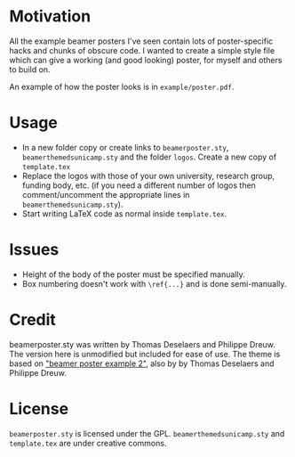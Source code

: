 
Motivation
========

All the example beamer posters I've seen contain lots of poster-specific hacks and chunks of obscure code. I wanted to create a simple style file which can give a working (and good looking) poster, for myself and others to build on.

An example of how the poster looks is in `example/poster.pdf`.


Usage
====

* In a new folder copy or create links to `beamerposter.sty`, `beamerthemedsunicamp.sty` and the folder `logos`. Create a new copy of `template.tex` 
* Replace the logos with those of your own university, research group, funding body, etc. (if you need a different number of logos then comment/uncomment the appropriate lines in `beamerthemedsunicamp.sty`).
* Start writing LaTeX code as normal inside `template.tex`.



Issues
====

* Height of the body of the poster must be specified manually.
* Box numbering doesn't work with `\ref{...}` and is done semi-manually.


Credit
====

beamerposter.sty was written by Thomas Deselaers and Philippe Dreuw. The version here is unmodified but included for ease of use.
The theme is based on ["beamer poster example 2"](http://www-i6.informatik.rwth-aachen.de/~dreuw/latexbeamerposter.php), also by  by Thomas Deselaers and Philippe Dreuw.

License
====

`beamerposter.sty` is licensed under the GPL. `beamerthemedsunicamp.sty` and `template.tex` are under creative commons.
